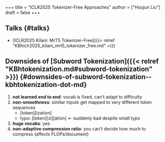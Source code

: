 +++
title = "ICLR2025 Tokenizer-Free Approaches"
author = ["Houjun Liu"]
draft = false
+++

## Talks {#talks}

-   [ICLR2025 Kilani: MrT5 Tokenizer-Free]({{< relref "KBhiclr2025_kilani_mrt5_tokenizer_free.md" >}})


## Downsides of [Subword Tokenization]({{< relref "KBhtokenization.md#subword-tokenization" >}}) {#downsides-of-subword-tokenization--kbhtokenization-dot-md}

1.  **not learned end to end**: vocab is fixed, can't adapt to difficulty
2.  **non-smoothness**: similar inputs get mapped to very different token sequences
    -   [token][ization]
    -   typo: [token][zi][ation] &lt;- suddenly bad despite small typo
3.  **huge vocabs**: yes
4.  **non-adaptive compression ratio**: you can't decide how much to compress (affects FLOPs/document)
